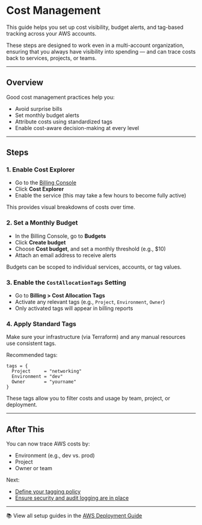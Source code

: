# Cost Management

This guide helps you set up cost visibility, budget alerts, and tag-based tracking across your AWS accounts.

These steps are designed to work even in a multi-account organization, ensuring that you always have visibility into spending — and can trace costs back to services, projects, or teams.

---

## Overview

Good cost management practices help you:

- Avoid surprise bills
- Set monthly budget alerts
- Attribute costs using standardized tags
- Enable cost-aware decision-making at every level

---

## Steps

### 1. Enable Cost Explorer

- Go to the [Billing Console](https://console.aws.amazon.com/billing/)
- Click **Cost Explorer**
- Enable the service (this may take a few hours to become fully active)

This provides visual breakdowns of costs over time.

### 2. Set a Monthly Budget

- In the Billing Console, go to **Budgets**
- Click **Create budget**
- Choose **Cost budget**, and set a monthly threshold (e.g., $10)
- Attach an email address to receive alerts

Budgets can be scoped to individual services, accounts, or tag values.

### 3. Enable the `CostAllocationTags` Setting

- Go to **Billing > Cost Allocation Tags**
- Activate any relevant tags (e.g., `Project`, `Environment`, `Owner`)
- Only activated tags will appear in billing reports

### 4. Apply Standard Tags

Make sure your infrastructure (via Terraform) and any manual resources use consistent tags.

Recommended tags:

```hcl
tags = {
  Project     = "networking"
  Environment = "dev"
  Owner       = "yourname"
}
```

These tags allow you to filter costs and usage by team, project, or deployment.

---

## After This

You can now trace AWS costs by:

- Environment (e.g., dev vs. prod)
- Project
- Owner or team

Next:

- [Define your tagging policy](../tagging-policy/README.md)
- [Ensure security and audit logging are in place](../security-baseline/README.md)

---

📚 View all setup guides in the [AWS Deployment Guide](../README.md)
